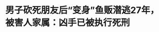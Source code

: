 <!DOCTYPE html>
<html lang="zh-CN">

<head>
    
<title>男子砍死朋友后“变身”鱼贩潜逃27年，被害人家属：凶手已被执行死刑_腾讯新闻</title>
<meta name="keywords" content="吴妃长,吴德芳,湛江,执行死刑,死刑,雷州市,徐闻县,潜逃,广东,雷州市公安局">
<meta name="description" content="1993年，广东湛江雷州市男子吴妃长在多刀砍死同乡好友吴德芳后潜逃，“漂白”身份的吴妃长化名“苏雄”在邻近的湛江徐闻县靠出海打渔、卖海鲜生活多年，直至2020年落网。为了锁定证据，警方在案件发生27年后对受害人吴德芳进行开棺验尸取证。2022年7月，广东省湛江市中级人民法院以故意杀人罪判处吴妃长死刑，吴妃长不服提...">
<meta name="author" content="腾讯网">
<meta name="copyright" content="Copyright 1998 - 2025 Tencent. All Rights Reserved">
<meta property="og:type" content="news" />

<meta property="og:title" content="男子砍死朋友后“变身”鱼贩潜逃27年，被害人家属：凶手已被执行死刑_腾讯新闻" />
<meta property="og:description" content="1993年，广东湛江雷州市男子吴妃长在多刀砍死同乡好友吴德芳后潜逃，“漂白”身份的吴妃长化名“苏雄”在邻近的湛江徐闻县靠出海打渔、卖海鲜生活多年，直至2020年落网。为了锁定证据，警方在案件发生27年后对受害人吴德芳进行开棺验尸取证。2022年7月，广东省湛江市中级人民法院以故意杀人罪判处吴妃长死刑，吴妃长不服提..." />
<meta property="og:url" content="https://news.qq.com/rain/a/20250529A07NPL00" />
<meta property="og:image" content="https://inews.gtimg.com/news_ls/OMviCTYw-lziNlz4JTt1VG1yU6E3tLr9EZ0FdR3i86WeoAA_640330/0" />
<meta property="article:author" content="成都商报红星新闻" />
<meta property="article:published_time" content="2025-05-29 17:40:19" />
<meta property="category" content="social" />

<meta name="baidu-site-verification" content="jJeIJ5X7pP" />
    <meta charset="utf-8" />
<meta http-equiv="X-UA-Compatible" content="IE=Edge" />
<meta name="viewport" content="width=device-width, initial-scale=1, shrink-to-fit=no" />
<link rel="dns-prefetch" href="mat1.gtimg.com">
<link rel="dns-prefetch" href="i.news.qq.com">
<link rel="shortcut icon" href="https://mat1.gtimg.com/qqcdn/qqindex2021/favicon.ico">
<script nomodule="true" src="https://mat1.gtimg.com/qqcdn/qqindex2021/common-static/20240515201444/core3-37-1.min.js"></script>
<script>
  try {
    if (!window.IntersectionObserver) {
      var observerScript = document.createElement('script');
      observerScript.src = "https://mat1.gtimg.com/qqcdn/qqindex2021/common-static/20241024141058/intersection-observer-polyfill.js";
      document.head.appendChild(observerScript);
    }
  } catch (error) {}
</script>

<script>
  try {
    if (!Element.prototype.scrollTo) {
      var scrollScript = document.createElement('script');
      scrollScript.src = "https://mat1.gtimg.com/qqcdn/qqindex2021/common-static/20241025153001/scroll-behavior-polyfill.js";
      document.head.appendChild(scrollScript);
    }
  } catch (error) {}
</script>
<script>
  try {
    if ('scrollRestoration' in window.history) {
      window.history.scrollRestoration = 'manual';
    }
    window.isPcClient = Boolean(window.electron) && (
      window.navigator.userAgent.indexOf('pc-client') > 0 ||
      window.navigator.userAgent.indexOf('TencentNews') > 0
    );
  } catch {}
</script>
<script>
  try {
    if (window.isPcClient) {
      var bodyStyle = document.createElement('style');
      bodyStyle.innerText = 'body{ zoom: 0.95 }';
      document.head.appendChild(bodyStyle);
    }
  } catch {}
</script>
<script>
  window.DATA = {"url":"https://view.inews.qq.com/a/20250529A07NPL00","article_id":"20250529A07NPL00","article_type":"0","title":"男子砍死朋友后“变身”鱼贩潜逃27年，被害人家属：凶手已被执行死刑","desc":"1993年，广东湛江雷州市男子吴妃长在多刀砍死同乡好友吴德芳后潜逃，“漂白”身份的吴妃长化名“苏雄”在邻近的湛江徐闻县靠出海打渔、卖海鲜生活多年，直至2020年落网。为了锁定证据，警方在案件发生27年后对受害人吴德芳进行开棺验尸取证。2022年7月，广东省湛江市中级人民法院以故意杀人罪判处吴妃长死刑，吴妃长不服提...","iNewsRecommendLevel":1,"abstract":"1993年，广东湛江雷州市男子吴妃长在多刀砍死同乡好友吴德芳后潜逃，“漂白”身份的吴妃长化名“苏雄”在邻近的湛江徐闻县靠出海打渔、卖海鲜生活多年，直至2020年落网。为了锁定证据，警方在案件发生27年后对受害人吴德芳进行开棺验尸取证。2022年7月，广东省湛江市中级人民法院以故意杀人罪判处吴妃长死刑，吴妃长不服提...","catalog1":"social","ad_channel_sign":"news","introduction":"","media":"成都商报红星新闻","media_id":"5082585","pubtime":"2025-05-29 17:40:19","comment_id":"8415944641","political":0,"cmsId":"20250529A07NPL00","cms_id":"20250529A07NPL00","closeAllAd":0,"closeAllFavorite":false,"originContent":{"directory":{"ai_list":[{"desc":"男子砍死朋友潜逃27年","link":"AIPOS_0"},{"desc":"男子靠出海打鱼和做鱼贩为生","link":"AIPOS_1"},{"desc":"案发27年后开棺验尸","link":"AIPOS_2"},{"desc":"法院认定该案不受追诉期限限制","link":"AIPOS_3"},{"desc":"案发32年后凶手被执行死刑","link":"AIPOS_4"},{"desc":"家人表示将重新安葬受害亲人","link":"AIPOS_5"}],"enable":1,"list":null},"text":"\u003cdiv class=\"rich_media_content\"\u003e\u003cblockquote\u003e\u003cp\u003e1993年，广东湛江雷州市男子吴妃长在多刀砍死同乡好友吴德芳后潜逃，“漂白”身份的吴妃长化名“苏雄”在邻近的湛江徐闻县靠出海打渔、卖海鲜生活多年，直至2020年落网。为了锁定证据，警方在案件发生27年后对受害人吴德芳进行开棺验尸取证。\u003c/p\u003e\u003cp\u003e2022年7月，广东省湛江市中级人民法院以故意杀人罪判处吴妃长死刑，吴妃长不服提出上诉，2023年9月，广东省高级人民法院对该案进行二审判决，驳回吴妃长上诉，维持原判。\u003c/p\u003e\u003c/blockquote\u003e\u003cp style=\"text-align: center\"\u003e\u003c!--IMG_0--\u003e \u003c/p\u003e\u003cp class=\"qqnews_image_desc\" style=\"color: #666; font-size: 14px; text-align: center\"\u003e\u003c!--AIPOS_0--\u003e▲2020年吴妃长被警方抓获，此时距离案发已27年。图据雷州市公安局\u003c/p\u003e\u003cp\u003e日前，红星新闻记者从吴德芳弟弟吴先生处了解到，湛江市中级人民法院通知他们，吴妃长已于5月23日被执行死刑。吴先生告诉红星新闻记者，自从2020年哥哥被开棺验尸后，其遗骨一直没有安葬，“现在知道凶手已经被执行死刑，家人正在看合适的日子，准备让哥哥入土为安。”\u003c/p\u003e\u003cp style=\"text-align: center\"\u003e\u003cstrong\u003e砍死朋友潜逃27年 \u003c/strong\u003e\u003c/p\u003e\u003cp style=\"text-align: center\"\u003e\u003cstrong\u003e男子靠出海打鱼和做鱼贩为生\u003c/strong\u003e\u003c/p\u003e\u003cp\u003e2020年4月20日，湛江雷州市公安局在微信公众号上发布了一条警情通报，介绍雷州警方成功侦破一宗27年命案积案的情况。\u003c/p\u003e\u003cp\u003e通报称，1993年5月2日，犯罪嫌疑人吴某长因感情纠纷持刀砍死吴某芳（男）、砍伤吴某尾（女），作案后一直潜逃在外。多年来，雷州警方一直未停止对犯罪嫌疑人吴某长的追捕。经近年来的多方侦查，雷州警方于2020年2月19日，在徐闻县城区某市场成功抓获犯罪嫌疑人吴某长（男，45岁，雷州市唐家镇人）。经审讯，犯罪嫌疑人吴某长对其犯罪事实供认不讳。\u003c!--MID_AD_0--\u003e\u003c!--EOP_0--\u003e\u003c/p\u003e\u003c!--MID_ARTICLE_AD_0--\u003e\u003c!--PARAGRAPH_0--\u003e\u003cp\u003e吴先生告诉红星新闻记者，通报中的吴某芳名叫吴德芳，是自己哥哥，犯罪嫌疑人吴某长名为吴妃长，和哥哥是同乡还是朋友。据湛江市中级人民法院此前对该案的一审判决书认定，被害人吴德芳的出生日期为1975年11月14日，在案发时尚未满18周岁。\u003c/p\u003e\u003cp\u003e据法院一审判决书显示，通过吴德芳的尸体检验报告及死因鉴定意见，证实吴德芳当时头部、脸部、项颈部等要害部位被锐器砍击十数刀，吴德芳的死因鉴定意见为不排除锐器砍击全身多处致失血性休克死亡。\u003c/p\u003e\u003cp\u003e据雷州警方的通报称，吴妃长是在徐闻县落网的，而雷州市和徐闻县相邻，均属湛江市管辖。\u003c!--AIPOS_1--\u003e吴先生告诉红星新闻记者，后来他从警方处了解到，吴德芳在潜逃后曾在徐闻县长期生活，靠出海打鱼和在菜市场做鱼贩为生，并且已经娶妻生子。\u003c/p\u003e\u003cp style=\"text-align: center\"\u003e\u003cstrong\u003e案发27年后开棺验尸 \u003c/strong\u003e\u003c/p\u003e\u003cp style=\"text-align: center\"\u003e\u003cstrong\u003e法院认定该案不受追诉期限限制\u003c/strong\u003e\u003cbr/\u003e\u003c/p\u003e\u003cp\u003e据北京青年报等媒体此前报道，\u003c!--AIPOS_2--\u003e由于该案的原始卷宗遗失，加之此案跨越27年，锁定证据链难度极大，因此2020年6月28日，雷州警方对被害人吴德芳进行开棺验尸，希望借此查清被害人死亡原因，从遗骸中提取相关证据。\u003c/p\u003e\u003cp style=\"text-align: center\"\u003e\u003c!--IMG_1--\u003e \u003c/p\u003e\u003cp class=\"qqnews_image_desc\" style=\"color: #666; font-size: 14px; text-align: center\"\u003e▲2020年警方对受害者吴德芳开棺验尸。受访者供图\u003c/p\u003e\u003cp\u003e吴先生告诉红星新闻记者，警方开棺调取证据的时候，他和其他部分家人也在场，而在那次对哥哥吴德芳开棺验尸后，家人没再将吴德芳的遗骸入土，“一直是希望凶手被执行死刑后再入土安葬”。\u003c/p\u003e\u003cp\u003e判决书显示，当时那次开棺验尸，也为后来的案件审理提供了多方面证据。\u003c/p\u003e\u003cp\u003e红星新闻记者注意到，据二审判决书显示，在该案一审后，吴妃长及其辩护人在上诉时辩称，没有证据证明本案鉴定的尸骨属于吴德芳，不排除杀害吴德芳的凶手另有其人。\u003c/p\u003e\u003cp\u003e二审判决书显示，雷州市公安局曾出具的《关于广东省雷州市吴妃长涉嫌故意杀人案证据补充说明》，主要内容是吴德芳的两份DNA鉴定报告，检验报告中检材为吴德芳的牙齿，均来源于对吴德芳的墓地开棺提取，二审判决书还显示，该两份报告内送检的吴德芳的牙齿不是同一颗牙齿，按照行标进行了检验分析。以上相关证据证明尸骸属于吴德芳。\u003c!--MID_AD_1--\u003e\u003c!--EOP_1--\u003e\u003c/p\u003e\u003c!--MID_ARTICLE_AD_1--\u003e\u003c!--PARAGRAPH_1--\u003e\u003cp\u003e此外，二审判决书显示，吴妃长及其辩护人认为本案已过诉讼时效不应对吴妃长进行追诉。\u003c!--AIPOS_3--\u003e二审法院对此表示，上诉人吴妃长于1993年5月2日实施了故意杀人的犯罪行为，法定最高刑为死刑，追诉期限为二十年，1997年修订刑法施行后仍在追诉期限内。判断吴妃长的犯罪行为是否已过追诉时效,应当适用1997年修订刑法第八十八条的规定：“在人民检察院、公安机关、国家安全机关立案或者在人民法院受理案件以后，逃避侦查或者审判的，不受追诉期限的限制。”综上，上诉人吴妃长在公安机关立案侦查后逃避侦查，不受追诉期限的限制，应依法追究其刑事责任。\u003c!--MID_AD_2--\u003e\u003c!--EOP_2--\u003e\u003c/p\u003e\u003c!--MID_ARTICLE_AD_2--\u003e\u003c!--PARAGRAPH_2--\u003e\u003cp style=\"text-align: center\"\u003e\u003cstrong\u003e案发32年后凶手被执行死刑 \u003c/strong\u003e\u003c/p\u003e\u003cp style=\"text-align: center\"\u003e\u003cstrong\u003e家人表示将重新安葬受害亲人\u003c/strong\u003e\u003c/p\u003e\u003cp\u003e2022年7月，广东省湛江市中级人民法院以故意杀人罪判处吴妃长死刑，吴妃长不服提出上诉，2023年9月，广东省高级人民法院对该案进行二审判决，驳回吴妃长上诉，维持原判。\u003c/p\u003e\u003cp\u003e二审判决书显示，吴妃长持刀砍被害人的头部、颈部等要害部位多刀，致一人死亡，一人轻伤，作案手段残忍，后果特别严重，社会危害性大。吴妃长作案后化名潜逃多年，归案后未能如实供述犯罪事实，原审对其判处死刑，剥夺政治权利终身，罚当其罪。二审法院认为，吴妃长无视国法，持刀非法剥夺他人生命，致一人死亡、一人轻伤，其行为已构成\u003c!--SECURE_LINK_BEGIN_0--\u003e故意杀人罪\u003c!--SECURE_LINK_END_0--\u003e，且作案手段残忍，情节特别恶劣，造成后果特别严重，应依法予以严惩。\u003c!--MID_AD_3--\u003e\u003c!--EOP_3--\u003e\u003c/p\u003e\u003c!--MID_ARTICLE_AD_3--\u003e\u003c!--PARAGRAPH_3--\u003e\u003cp\u003e\u003c!--AIPOS_4--\u003e吴德芳的弟弟吴先生告诉红星新闻记者，他们近日已得到湛江市中级人民法院通知，吴妃长已于5月23日被执行死刑。据大河报等媒体报道，湛江市中级人民法院已通知吴先生，吴妃长因犯故意杀人罪，已被执行死刑。红星新闻记者也向湛江中院询问吴妃长一案，该院工作人员表示若非案件相关当事人询问，对案件情况不予回答。\u003c!--MID_AD_4--\u003e\u003c!--EOP_4--\u003e\u003c/p\u003e\u003c!--MID_ARTICLE_AD_4--\u003e\u003c!--PARAGRAPH_4--\u003e\u003cp\u003e\u003c!--AIPOS_5--\u003e吴先生告诉红星新闻记者，从案发到现在，已过去了32年，终于得到凶手被执行死刑的消息，家里人已经开始着手选定哥哥再次下葬的时间，“哥哥现在终于可以入土为安了。”\u003c/p\u003e\u003cp\u003e红星新闻记者 付垚\u003c/p\u003e\u003cp\u003e编辑 潘莉 责编 魏孔明\u003c/p\u003e\u003cdiv powered-by=\"qqnews_ex-editor\"\u003e\u003c/div\u003e\u003cstyle\u003e.rich_media_content{--news-tabel-th-night-color: #444444;--news-font-day-color: #333;--news-font-night-color: #d9d9d9;--news-bottom-distance: 22px}.rich_media_content p:not([data-exeditor-arbitrary-box=image-box]){letter-spacing:.5px;line-height:30px;margin-bottom:var(--news-bottom-distance);word-wrap:break-word}.rich_media_content{color:var(--news-font-day-color);font-size:18px}@media(prefers-color-scheme:dark){body:not([data-weui-theme=light]):not([dark-mode-disable=true]) .rich_media_content p:not([data-exeditor-arbitrary-box=image-box]){letter-spacing:.5px;line-height:30px;margin-bottom:var(--news-bottom-distance);word-wrap:break-word}body:not([data-weui-theme=light]):not([dark-mode-disable=true]) .rich_media_content{color:var(--news-font-night-color)}}.data_color_scheme_dark .rich_media_content p:not([data-exeditor-arbitrary-box=image-box]){letter-spacing:.5px;line-height:30px;margin-bottom:var(--news-bottom-distance);word-wrap:break-word}.data_color_scheme_dark .rich_media_content{color:var(--news-font-night-color)}.data_color_scheme_dark .rich_media_content{font-size:18px}.rich_media_content p[data-exeditor-arbitrary-box=image-box]{margin-bottom:11px}.rich_media_content\u003ediv:not(.qnt-video),.rich_media_content\u003esection{margin-bottom:var(--news-bottom-distance)}.rich_media_content hr{margin-bottom:var(--news-bottom-distance)}.rich_media_content .link_list{margin:0;margin-top:20px;min-height:0!important}.rich_media_content blockquote{background:#f9f9f9;border-left:6px solid #ccc;margin:1.5em 10px;padding:.5em 10px}.rich_media_content blockquote p{margin-bottom:0!important}.data_color_scheme_dark .rich_media_content blockquote{background:#323232}@media(prefers-color-scheme:dark){body:not([data-weui-theme=light]):not([dark-mode-disable=true]) .rich_media_content blockquote{background:#323232}}.rich_media_content ol[data-ex-list]{--ol-start: 1;--ol-list-style-type: decimal;list-style-type:none;counter-reset:olCounter calc(var(--ol-start,1) - 1);position:relative}.rich_media_content ol[data-ex-list]\u003eli\u003e:first-child::before{content:counter(olCounter,var(--ol-list-style-type)) '. ';counter-increment:olCounter;font-variant-numeric:tabular-nums;display:inline-block}.rich_media_content ul[data-ex-list]{--ul-list-style-type: circle;list-style-type:none;position:relative}.rich_media_content ul[data-ex-list].nonUnicode-list-style-type\u003eli\u003e:first-child::before{content:var(--ul-list-style-type) ' ';font-variant-numeric:tabular-nums;display:inline-block;transform:scale(0.5)}.rich_media_content ul[data-ex-list].unicode-list-style-type\u003eli\u003e:first-child::before{content:var(--ul-list-style-type) ' ';font-variant-numeric:tabular-nums;display:inline-block;transform:scale(0.8)}.rich_media_content ol:not([data-ex-list]){padding-left:revert}.rich_media_content ul:not([data-ex-list]){padding-left:revert}.rich_media_content table{display:table;border-collapse:collapse;margin-bottom:var(--news-bottom-distance)}.rich_media_content table th,.rich_media_content table td{word-wrap:break-word;border:1px solid #ddd;white-space:nowrap;padding:2px 5px}.rich_media_content table th{font-weight:700;background-color:#f0f0f0;text-align:left}.rich_media_content table p{margin-bottom:0!important}.data_color_scheme_dark .rich_media_content table th{background:var(--news-tabel-th-night-color)}@media(prefers-color-scheme:dark){body:not([data-weui-theme=light]):not([dark-mode-disable=true]) .rich_media_content table th{background:var(--news-tabel-th-night-color)}}.rich_media_content .qqnews_image_desc,.rich_media_content p[type=om-image-desc]{line-height:20px!important;text-align:center!important;font-size:14px!important;color:#666!important}.rich_media_content div[data-exeditor-arbitrary-box=wrap]:not([data-exeditor-arbitrary-box-special-style]){max-width:100%}.rich_media_content .qqnews-content{--wmfont: 0;--wmcolor: transparent;font-size:var(--wmfont);color:var(--wmcolor);line-height:var(--wmfont)!important;margin-bottom:var(--wmfont)!important}.rich_media_content .qqnews_sign_emphasis{background:#f7f7f7}.rich_media_content .qqnews_sign_emphasis ol{word-wrap:break-word;border:none;color:#5c5c5c;line-height:28px;list-style:none;margin:14px 0 6px;padding:16px 15px 4px}.rich_media_content .qqnews_sign_emphasis p{margin-bottom:12px!important}.rich_media_content .qqnews_sign_emphasis ol\u003eli\u003ep{padding-left:30px}.rich_media_content .qqnews_sign_emphasis ol\u003eli{list-style:none}.rich_media_content .qqnews_sign_emphasis ol\u003eli\u003ep:first-child::before{margin-left:-30px;content:counter(olCounter,decimal) ''!important;counter-increment:olCounter!important;font-variant-numeric:tabular-nums!important;background:#37f;border-radius:2px;color:#fff;font-size:15px;font-style:normal;text-align:center;line-height:18px;width:18px;height:18px;margin-right:12px;position:relative;top:-1px}.data_color_scheme_dark .rich_media_content .qqnews_sign_emphasis{background:#262626}.data_color_scheme_dark .rich_media_content .qqnews_sign_emphasis ol\u003eli\u003ep{color:#a9a9a9}@media(prefers-color-scheme:dark){body:not([data-weui-theme=light]):not([dark-mode-disable=true]) .rich_media_content .qqnews_sign_emphasis{background:#262626}body:not([data-weui-theme=light]):not([dark-mode-disable=true]) .rich_media_content .qqnews_sign_emphasis ol\u003eli\u003ep{color:#a9a9a9}}.rich_media_content h1,.rich_media_content h2,.rich_media_content h3,.rich_media_content h4,.rich_media_content h5,.rich_media_content h6{margin-bottom:var(--news-bottom-distance);font-weight:700}.rich_media_content h1{font-size:20px}.rich_media_content h2,.rich_media_content h3{font-size:19px}.rich_media_content h4,.rich_media_content h5,.rich_media_content h6{font-size:18px}.rich_media_content li:empty{display:none}.rich_media_content ul,.rich_media_content ol{margin-bottom:var(--news-bottom-distance)}.rich_media_content div\u003ep:only-child{margin-bottom:0!important}.rich_media_content .cms-cke-widget-title-wrap p{margin-bottom:0!important}\u003c/style\u003e\u003c/div\u003e","version":"v2"},"originAttribute":{"IMG_0":{"bigOrigUrl":"https://inews.gtimg.com/om_bt/OEBHSmWWnOAM2st9BSzpiPdnh6REQbLpsLgmKzWBKLwS8AA/0","compressUrl":"https://inews.gtimg.com/om_bt/OEBHSmWWnOAM2st9BSzpiPdnh6REQbLpsLgmKzWBKLwS8AA/641","desc":"","fullPic":"1","height":763,"imgurl0":"https://inews.gtimg.com/om_bt/OEBHSmWWnOAM2st9BSzpiPdnh6REQbLpsLgmKzWBKLwS8AA/0","imgurl1000":"https://inews.gtimg.com/om_bt/OEBHSmWWnOAM2st9BSzpiPdnh6REQbLpsLgmKzWBKLwS8AA/1000","islong":0,"origUrl":"https://inews.gtimg.com/om_bt/OEBHSmWWnOAM2st9BSzpiPdnh6REQbLpsLgmKzWBKLwS8AA/641","size":759,"style":"display: inline-block; max-width: 100%; width: 633px","thumb":"https://inews.gtimg.com/om_bt/OEBHSmWWnOAM2st9BSzpiPdnh6REQbLpsLgmKzWBKLwS8AA_181x181s/0","url":"https://inews.gtimg.com/om_bt/OEBHSmWWnOAM2st9BSzpiPdnh6REQbLpsLgmKzWBKLwS8AA/641","width":633},"IMG_1":{"bigOrigUrl":"https://inews.gtimg.com/om_bt/Ooi_7zwjNtlRFANiXOIY3d1qBf2hF8V5Ehq-Cj_s-5M78AA/0","compressUrl":"https://inews.gtimg.com/om_bt/Ooi_7zwjNtlRFANiXOIY3d1qBf2hF8V5Ehq-Cj_s-5M78AA/641","desc":"","fullPic":"1","height":654,"imgurl0":"https://inews.gtimg.com/om_bt/Ooi_7zwjNtlRFANiXOIY3d1qBf2hF8V5Ehq-Cj_s-5M78AA/0","imgurl1000":"https://inews.gtimg.com/om_bt/Ooi_7zwjNtlRFANiXOIY3d1qBf2hF8V5Ehq-Cj_s-5M78AA/1000","islong":0,"origUrl":"https://inews.gtimg.com/om_bt/Ooi_7zwjNtlRFANiXOIY3d1qBf2hF8V5Ehq-Cj_s-5M78AA/641","size":671,"style":"display: inline-block; max-width: 100%; width: 525px","thumb":"https://inews.gtimg.com/om_bt/Ooi_7zwjNtlRFANiXOIY3d1qBf2hF8V5Ehq-Cj_s-5M78AA_181x181s/0","url":"https://inews.gtimg.com/om_bt/Ooi_7zwjNtlRFANiXOIY3d1qBf2hF8V5Ehq-Cj_s-5M78AA/641","width":525}},"selfDeclare":{},"userAddress":"四川","card":{"chlid":"5082585","chlname":"成都商报红星新闻","desc":"成都传媒集团旗下的新媒体平台。在这里，你能体会深度、看到态度、感受温度。","icon":"http://inews.gtimg.com/newsapp_ls/0/15492913695_200200/0","msgEntry":1,"uin":"ec4e2b1e5379676f6cbe2aad47ff8c73d5","update_frequency":"0","vip_desc":"成都商报红星新闻官方账号","vip_icon_night":"http://inews.gtimg.com/newsapp_ls/0/14876049528/0","vip_place":"left","vip_type":"30013","vip_icon":"http://inews.gtimg.com/newsapp_ls/0/14876049251/0","vip_type_new":"30013","suid":"8QMW235U5YQeuzo=","liveInfo":{"roomID":"1381546010","roomStatus":"2"},"cpLevel":1},"interationCount":{"like":13,"collect":5,"share":1},"payment_info":{},"article_is_pay":false,"payment_column_info_v1":{"is_column_pay":false,"read_count_all":0},"tag_info_item":null,"contentWordsNum":2048,"extraProperty":{"FeedbackDetailDisableInsert":1,"zanSkinType":""},"relateWelfare":{},"aiSwitch":true,"isOversize":false,"videoArr":[]};
</script>
<script>
  window.channelInfo = {"channelConfig":{"channelNav":[{"_auto_id":"1","active_alien_img":"","alien_img":"","channel_id":"news_news_home","is_local":"0","link":"https://www.qq.com","name_cn":"首页","name_en":"home"},{"_auto_id":"2","active_alien_img":"","alien_img":"","channel_id":"news_news_top","is_local":"0","link":"","name_cn":"要闻","name_en":"news"},{"_auto_id":"4","active_alien_img":"","alien_img":"","channel_id":"news_news_bj","is_local":"1","link":"","name_cn":"北京","name_en":"bj"},{"_auto_id":"5","active_alien_img":"","alien_img":"","channel_id":"news_news_finance","is_local":"0","link":"","name_cn":"财经","name_en":"finance"},{"_auto_id":"6","active_alien_img":"","alien_img":"","channel_id":"news_news_tech","is_local":"0","link":"","name_cn":"科技","name_en":"tech"},{"_auto_id":"7","active_alien_img":"","alien_img":"","channel_id":"tv","is_local":"0","link":"https://v.qq.com/channel/tv/?ptag=qqnews","name_cn":"电视剧","name_en":"tv"},{"_auto_id":"8","active_alien_img":"","alien_img":"","channel_id":"news_news_qa","is_local":"0","link":"","name_cn":"热问","name_en":"qa"},{"_auto_id":"9","active_alien_img":"","alien_img":"","channel_id":"news_news_ent","is_local":"0","link":"","name_cn":"娱乐","name_en":"ent"},{"_auto_id":"10","active_alien_img":"","alien_img":"","channel_id":"variety","is_local":"0","link":"https://v.qq.com/channel/variety/?ptag=qqnews","name_cn":"综艺","name_en":"variety"},{"_auto_id":"11","active_alien_img":"","alien_img":"","channel_id":"news_news_sports","is_local":"0","link":"","name_cn":"体育","name_en":"sports"},{"_auto_id":"13","active_alien_img":"","alien_img":"","channel_id":"news_news_nba","is_local":"0","link":"","name_cn":"NBA","name_en":"nba"},{"_auto_id":"14","active_alien_img":"","alien_img":"","channel_id":"news_news_world","is_local":"0","link":"","name_cn":"国际","name_en":"world"},{"_auto_id":"15","active_alien_img":"","alien_img":"","channel_id":"news_news_mil","is_local":"0","link":"","name_cn":"军事","name_en":"milite"},{"_auto_id":"16","active_alien_img":"","alien_img":"","channel_id":"news_news_auto","is_local":"0","link":"","name_cn":"汽车","name_en":"auto"},{"_auto_id":"17","active_alien_img":"","alien_img":"","channel_id":"news_news_house","is_local":"0","link":"","name_cn":"房产","name_en":"house"},{"_auto_id":"18","active_alien_img":"","alien_img":"","channel_id":"news_news_edu","is_local":"0","link":"","name_cn":"教育","name_en":"edu"},{"_auto_id":"19","active_alien_img":"","alien_img":"","channel_id":"news_news_antip","is_local":"0","link":"","name_cn":"健康","name_en":"health"},{"_auto_id":"20","active_alien_img":"","alien_img":"","channel_id":"news_news_video","is_local":"0","link":"","name_cn":"视频","name_en":"video"},{"_auto_id":"21","active_alien_img":"","alien_img":"","channel_id":"news_news_game","is_local":"0","link":"","name_cn":"游戏","name_en":"games"},{"_auto_id":"22","active_alien_img":"","alien_img":"","channel_id":"news_news_nchupin","is_local":"0","link":"","name_cn":"眼界","name_en":"chupin"},{"_auto_id":"24","active_alien_img":"","alien_img":"","channel_id":"news_news_football","is_local":"0","link":"","name_cn":"足球","name_en":"football"},{"_auto_id":"25","active_alien_img":"","alien_img":"","channel_id":"news_news_kepu","is_local":"0","link":"","name_cn":"科学","name_en":"kepu"},{"_auto_id":"26","active_alien_img":"","alien_img":"","channel_id":"news_news_digi","is_local":"0","link":"","name_cn":"数码","name_en":"digi"},{"_auto_id":"28","active_alien_img":"","alien_img":"","channel_id":"ymzx","is_local":"0","link":"https://gamer.qq.com/v2/cloudgame/game/96897?ichannel=txxwpc0Ftxxwpc1","name_cn":"元梦之星","name_en":"news_news_ymzx"},{"_auto_id":"31","active_alien_img":"","alien_img":"","channel_id":"movie","is_local":"0","link":"https://v.qq.com/channel/movie/?ptag=qqnews","name_cn":"电影","name_en":"movie"},{"_auto_id":"32","active_alien_img":"","alien_img":"","channel_id":"news_news_esport","is_local":"0","link":"","name_cn":"电竞","name_en":"esport"},{"_auto_id":"34","active_alien_img":"","alien_img":"","channel_id":"news_news_history","is_local":"0","link":"","name_cn":"历史","name_en":"history"},{"_auto_id":"35","active_alien_img":"","alien_img":"","channel_id":"news_news_baby","is_local":"0","link":"","name_cn":"育儿","name_en":"baby"},{"_auto_id":"36","active_alien_img":"","alien_img":"","channel_id":"hbjy","is_local":"0","link":"https://gp.qq.com/act/a20250421mnqlx/news.shtml","name_cn":"和平精英","name_en":"news_news_hbjy"},{"_auto_id":"37","active_alien_img":"","alien_img":"","channel_id":"cloud_gamer","is_local":"0","link":"https://gamer.qq.com/?ichannel=txxwpc0Ftxxwpc1","name_cn":"云游戏","name_en":"cloud_gamer"},{"_auto_id":"38","active_alien_img":"","alien_img":"","channel_id":"news_news_lic","is_local":"0","link":"","name_cn":"理财","name_en":"finance_licai"},{"_auto_id":"39","active_alien_img":"","alien_img":"","channel_id":"news_news_istock","is_local":"0","link":"","name_cn":"股票","name_en":"finance_stock"},{"_auto_id":"40","active_alien_img":"","alien_img":"","channel_id":"ren_min_shi_pin","is_local":"0","link":"https://news.qq.com/omn/author/8QMd3Hld74cbujbY?tab=om_video","name_cn":"人民视频","name_en":"ren_min_shi_pin"},{"_auto_id":"41","active_alien_img":"","alien_img":"","channel_id":"news_news_weather","is_local":"0","link":"https://tianqi.qq.com/index.htm","name_cn":"天气","name_en":"weather"}]}};
</script>
<script>
  window.articleConfig = {"rightConfig":[{"_auto_id":"1","category_key":"default","modules":"{\"moduleList\":[{\"title\":\"作者其他文章\",\"id\":\"user_article\"},{\"title\":\"精选视频\",\"id\":\"video_album\",\"videoType\":\"tag\",\"videoId\":\"aUepxrtchGM=\",\"isSticky\":0},{\"title\":\"下载条\",\"id\":\"download_banner\",\"isSticky\":1},{\"title\":\"热点榜\",\"id\":\"hot_rank_list\",\"isSticky\":1},{\"title\":\"广告推广\",\"id\":\"ssp_ad_module\",\"category\":\"ad_ssp\",\"loid\":\"109\",\"isSticky\":1},{\"title\":\"广告推广位\",\"id\":\"c2s_ad_module\",\"category\":\"right_c2s\",\"path\":\"QQcom_all_Rectangle-1|QQcom_all_Rectangle-2|QQcom_all_Rectangle-3\",\"isSticky\":1}]}"},{"_auto_id":"2","category_key":"ent","modules":"{\"moduleList\":[{\"title\":\"作者其他文章\",\"id\":\"user_article\"},{\"title\":\"精选视频\",\"id\":\"video_album\",\"videoType\":\"tag\",\"videoId\":\"aUepxrtchGM=\"},{\"title\":\"下载条\",\"id\":\"download_banner\",\"isSticky\":1},{\"title\":\"热点榜\",\"id\":\"hot_rank_list\",\"isSticky\":1},{\"title\":\"广告推广\",\"id\":\"ssp_ad_module\",\"category\":\"ad_ssp\",\"loid\":\"109\",\"isSticky\":1},{\"title\":\"广告推广\",\"id\":\"ssp_ad_module\",\"category\":\"ad_ssp\",\"loid\":\"117\",\"isSticky\":1}]}"},{"_auto_id":"3","category_key":"game","modules":"{\"moduleList\":[{\"title\":\"作者其他文章\",\"id\":\"user_article\"},{\"title\":\"精选视频\",\"id\":\"video_album\",\"videoType\":\"tag\",\"videoId\":\"aUepxrtchGM=\"},{\"title\":\"热门游戏\",\"id\":\"recommend_game\",\"isSticky\":0},{\"title\":\"下载条\",\"id\":\"download_banner\",\"isSticky\":1},{\"title\":\"热点榜\",\"id\":\"hot_rank_list\",\"isSticky\":1},{\"title\":\"广告推广\",\"id\":\"ssp_ad_module\",\"category\":\"ad_ssp\",\"loid\":\"109\",\"isSticky\":1},{\"title\":\"广告推广位\",\"id\":\"c2s_ad_module\",\"category\":\"right_c2s\",\"path\":\"QQcom_all_Rectangle-1|QQcom_all_Rectangle-2|QQcom_all_Rectangle-3\",\"isSticky\":1}]}"},{"_auto_id":"4","category_key":"tech","modules":"{\"moduleList\":[{\"title\":\"作者其他文章\",\"id\":\"user_article\"},{\"title\":\"精选视频\",\"id\":\"video_album\",\"videoType\":\"tag\",\"videoId\":\"aUepxrtchGM=\"},{\"title\":\"下载条\",\"id\":\"download_banner\",\"isSticky\":1},{\"title\":\"热点榜\",\"id\":\"hot_rank_list\",\"isSticky\":1},{\"title\":\"广告推广\",\"id\":\"ssp_ad_module\",\"category\":\"ad_ssp\",\"loid\":\"109\",\"isSticky\":1},{\"title\":\"广告推广位\",\"id\":\"c2s_ad_module\",\"category\":\"right_c2s\",\"path\":\"QQcom_all_Rectangle-1|QQcom_all_Rectangle-2|QQcom_all_Rectangle-3\",\"isSticky\":1}]}"},{"_auto_id":"5","category_key":"finance","modules":"{\"moduleList\":[{\"title\":\"作者其他文章\",\"id\":\"user_article\"},{\"title\":\"精选视频\",\"id\":\"video_album\",\"videoType\":\"tag\",\"videoId\":\"aUepxrtchGM=\"},{\"title\":\"下载条\",\"id\":\"download_banner\",\"isSticky\":1},{\"title\":\"热点榜\",\"id\":\"hot_rank_list\",\"isSticky\":1},{\"title\":\"广告推广\",\"id\":\"ssp_ad_module\",\"category\":\"ad_ssp\",\"loid\":\"109\",\"isSticky\":1},{\"title\":\"广告推广位\",\"id\":\"c2s_ad_module\",\"category\":\"right_c2s\",\"path\":\"QQcom_all_Rectangle-1|QQcom_all_Rectangle-2|QQcom_all_Rectangle-3\",\"isSticky\":1}]}"},{"_auto_id":"6","category_key":"news","modules":"{\"moduleList\":[{\"title\":\"作者其他文章\",\"id\":\"user_article\"},{\"title\":\"精选视频\",\"id\":\"video_album\",\"videoType\":\"tag\",\"videoId\":\"aUepxrtchGM=\"},{\"title\":\"下载条\",\"id\":\"download_banner\",\"isSticky\":1},{\"title\":\"热点榜\",\"id\":\"hot_rank_list\",\"isSticky\":1},{\"title\":\"广告推广\",\"id\":\"ssp_ad_module\",\"category\":\"ad_ssp\",\"loid\":\"109\",\"isSticky\":1},{\"title\":\"广告推广位\",\"id\":\"c2s_ad_module\",\"category\":\"right_c2s\",\"path\":\"QQcom_all_Rectangle-1|QQcom_all_Rectangle-2|QQcom_all_Rectangle-3\",\"isSticky\":1}]}"},{"_auto_id":"7","category_key":"fashion","modules":"{\"moduleList\":[{\"title\":\"作者其他文章\",\"id\":\"user_article\"},{\"title\":\"精选视频\",\"id\":\"video_album\",\"videoType\":\"tag\",\"videoId\":\"aUepxrtchGM=\"},{\"title\":\"下载条\",\"id\":\"download_banner\",\"isSticky\":1},{\"title\":\"热点榜\",\"id\":\"hot_rank_list\",\"isSticky\":1},{\"title\":\"广告推广\",\"id\":\"ssp_ad_module\",\"category\":\"ad_ssp\",\"loid\":\"109\",\"isSticky\":1},{\"title\":\"广告推广位\",\"id\":\"c2s_ad_module\",\"category\":\"right_c2s\",\"path\":\"QQcom_all_Rectangle-1|QQcom_all_Rectangle-2|QQcom_all_Rectangle-3\",\"isSticky\":1}]}"},{"_auto_id":"8","category_key":"sports","modules":"{\"moduleList\":[{\"title\":\"作者其他文章\",\"id\":\"user_article\"},{\"title\":\"精选视频\",\"id\":\"video_album\",\"videoType\":\"tag\",\"videoId\":\"aUepxrtchGM=\"},{\"title\":\"下载条\",\"id\":\"download_banner\",\"isSticky\":1},{\"title\":\"热点榜\",\"id\":\"hot_rank_list\",\"isSticky\":1},{\"title\":\"广告推广\",\"id\":\"ssp_ad_module\",\"category\":\"ad_ssp\",\"loid\":\"109\",\"isSticky\":1},{\"title\":\"广告推广位\",\"id\":\"c2s_ad_module\",\"category\":\"right_c2s\",\"path\":\"QQcom_all_Rectangle-1|QQcom_all_Rectangle-2|QQcom_all_Rectangle-3\",\"isSticky\":1}]}"},{"_auto_id":"9","category_key":"health","modules":"{\"moduleList\":[{\"title\":\"作者其他文章\",\"id\":\"user_article\"},{\"title\":\"精选视频\",\"id\":\"video_album\",\"videoType\":\"tag\",\"videoId\":\"aUepxrtchGM=\"},{\"title\":\"下载条\",\"id\":\"download_banner\",\"isSticky\":1},{\"title\":\"热点榜\",\"id\":\"hot_rank_list\",\"isSticky\":1},{\"title\":\"广告推广\",\"id\":\"ssp_ad_module\",\"category\":\"ad_ssp\",\"loid\":\"109\",\"isSticky\":1},{\"title\":\"广告推广位\",\"id\":\"c2s_ad_module\",\"category\":\"right_c2s\",\"path\":\"QQcom_all_Rectangle-1|QQcom_all_Rectangle-2|QQcom_all_Rectangle-3\",\"isSticky\":1}]}"},{"_auto_id":"10","category_key":"nba","modules":"{\"moduleList\":[{\"title\":\"作者其他文章\",\"id\":\"user_article\"},{\"title\":\"精选视频\",\"id\":\"video_album\",\"videoType\":\"tag\",\"videoId\":\"aUepxrtchGM=\"},{\"title\":\"下载条\",\"id\":\"download_banner\",\"isSticky\":1},{\"title\":\"热点榜\",\"id\":\"hot_rank_list\",\"isSticky\":1},{\"title\":\"广告推广\",\"id\":\"ssp_ad_module\",\"category\":\"ad_ssp\",\"loid\":\"109\",\"isSticky\":1},{\"title\":\"广告推广位\",\"id\":\"c2s_ad_module\",\"category\":\"right_c2s\",\"path\":\"QQcom_all_Rectangle-1|QQcom_all_Rectangle-2|QQcom_all_Rectangle-3\",\"isSticky\":1}]}"},{"_auto_id":"11","category_key":"edu","modules":"{\"moduleList\":[{\"title\":\"作者其他文章\",\"id\":\"user_article\"},{\"title\":\"精选视频\",\"id\":\"video_album\",\"videoType\":\"tag\",\"videoId\":\"aUWpxLNdg2c=\"},{\"title\":\"下载条\",\"id\":\"download_banner\",\"isSticky\":1},{\"title\":\"热点榜\",\"id\":\"hot_rank_list\",\"isSticky\":1},{\"title\":\"广告推广\",\"id\":\"ssp_ad_module\",\"category\":\"ad_ssp\",\"loid\":\"109\",\"isSticky\":1},{\"title\":\"广告推广位\",\"id\":\"c2s_ad_module\",\"category\":\"right_c2s\",\"path\":\"QQcom_all_Rectangle-1|QQcom_all_Rectangle-2|QQcom_all_Rectangle-3\",\"isSticky\":1}]}"},{"_auto_id":"12","category_key":"ad","modules":"{\"moduleList\":[{\"title\":\"广告推广\",\"id\":\"ssp_ad_module\",\"category\":\"ad_ssp\",\"loid\":\"109\",\"isSticky\":1},{\"title\":\"广告推广位\",\"id\":\"c2s_ad_module\",\"category\":\"right_c2s\",\"path\":\"QQcom_all_Rectangle-1|QQcom_all_Rectangle-2|QQcom_all_Rectangle-3\",\"isSticky\":1}]}"}],"tonglanAdConfig":[{"_auto_id":"1","modules":"{\"moduleList\":[{\"title\":\"广告推广位\",\"id\":\"top\",\"category\":\"top_c2s\",\"path\":\"QQcom_all_Width1-1\"},{\"title\":\"广告推广位\",\"id\":\"bottom\",\"category\":\"bottom_c2s\",\"path\":\"QQcom_all_Width1-2\"}]}"}],"bottomConfig":[],"videoAdConfig":[{"_auto_id":"1","normal_time":"10","switch":"1","video_count":"0","video_time":"0"}],"rightGameConfig":[{"_auto_id":"2","desc":"连续登录送游戏钻石，群雄共聚称霸沙城","icon":"https://inews.gtimg.com/newsapp_bt/0/0627161037914_3816/0","link":"https://s.iwan.qq.com/opengame/tenvideo/index.html?hidestatusbar=1&hidetitlebar=1&immersive=1&syswebview=1&landscape=1&gameid=49085&url=https%3A%2F%2Fgz-file.91ninthpalace.com%2Fwzzx%2Findex_tencent_iwan.html%20&ref_ele=90015","name":"王者之心2"},{"_auto_id":"3","desc":"上线送VIP！万人同屏横扫沙城","icon":"https://inews.gtimg.com/newsapp_bt/0/0627155752146_4584/0","link":"https://s.iwan.qq.com/opengame/tenvideo/index.html?hidestatusbar=1&hidetitlebar=1&immersive=1&landscape=1&syswebview=1&gameid=47203&url=https%3A%2F%2Fcqss2login.bigrnet.com%2Fiwan%2Fh5%2Fplay%2Floading&ref_ele=90015","name":"传奇盛世"},{"_auto_id":"4","desc":"超高爆率，经典玩法","icon":"https://inews.gtimg.com/newsapp_bt/0/0627160641137_9103/0","link":"https://s.iwan.qq.com/opengame/tenvideo/index.html?hidestatusbar=1&hidetitlebar=1&immersive=1&syswebview=1&gameid=43803&url=https%3A%2F%2Fsdk.mxzgame.com%2FGames%2Fportal%2F108337%2FTXVApp&ref_ele=90015","name":"新不良人"},{"_auto_id":"6","desc":"超多福利登录即领，海量游戏任你畅玩","icon":"https://inews.gtimg.com/newsapp_bt/0/111315495935_3595/0","link":"https://dldir3.qq.com/minigamefile/webdownloads/QQGameMini_silent_1002020001_cid0.exe","name":"QQ游戏大厅"},{"_auto_id":"7","desc":"纯正经典玩法，欢乐挑战赛火热来袭","icon":"https://inews.gtimg.com/newsapp_bt/0/070918050891_4971/0","link":"https://minigame.qq.com/h5game_frame_test/?appid=200904&ifid=1502020001","name":"欢乐斗地主"},{"_auto_id":"8","desc":"新服大放送，享赚你就来","icon":"https://inews.gtimg.com/newsapp_bt/0/0627154608860_7318/0","link":"https://s.iwan.qq.com/opengame/tenvideo/index.html?hidestatusbar=1&hidetitlebar=1&immersive=1&syswebview=1&landscape=1&gameid=43403&url=https%3A%2F%2Flogin-wxxyx2-bzsc.jikewan.com%2Fgame%2Fcqtxvideo.html&ref_ele=90015","name":"百战沙城"},{"_auto_id":"9","desc":"全新极速版本爽玩！送新武魂转换卡","icon":"https://inews.gtimg.com/newsapp_bt/0/1016115936984_7153/0","link":"https://s.iwan.qq.com/opengame/tenvideo/index.html?hidestatusbar=1&hidetitlebar=1&immersive=1&syswebview=1&gameid=51477&url=https%3A%2F%2Fh5sdk.cdqcwl.com%2Fsdk%2Ftxaiwandefault%2Fce43a6806214ed5b3e2227ca7e99e27a%2F2231&ref_ele=90015","name":"斗罗大陆"},{"_auto_id":"10","desc":"原汁原味，正版授权","icon":"https://inews.gtimg.com/newsapp_bt/0/0627160844946_1794/0","link":"https://s.iwan.qq.com/opengame/tenvideo/index.html?hidetitlebar=1&immersive=1&syswebview=1&landscape=1&gameid=37275&url=https%3A%2F%2Fsdk.mxzgame.com%2FGames%2Fportal%2F100211%2FTXVApp&ref_ele=90015","name":"原始传奇"},{"_auto_id":"11","desc":"登录领神秘巨星，打造巅峰阵容","icon":"https://inews.gtimg.com/newsapp_bt/0/0701170959368_8122/0","link":"https://s.iwan.qq.com/opengame/tenvideo/index.html?hidestatusbar=1&hidetitlebar=1&immersive=1&syswebview=1&gameid=40591&url=https%3A%2F%2Frh.diaigame.com%2Fh5plat%2Fplay%2Fpackage_code%2FP0012462&ref_ele=90015","name":"巅峰冠军足球"},{"_auto_id":"12","desc":"赛季制实时PVP联机对战","icon":"https://inews.gtimg.com/newsapp_bt/0/0701165259701_7142/0","link":"https://s.iwan.qq.com/opengame/tenvideo/index.html?hidestatusbar=1&hidetitlebar=1&immersive=1&syswebview=1&gameid=49634&url=https%3A%2F%2Ffootball.shenshoucdn.com%2Ffootball_new%2Fh5%2Ftxsp%2Findex.html&ref_ele=90015","name":"球场风云"},{"_auto_id":"13","desc":"专注超爽打宝体验","icon":"https://inews.gtimg.com/newsapp_bt/0/0627154956673_3154/0","link":"https://s.iwan.qq.com/opengame/tenvideo/index.html?hidestatusbar=1&hidetitlebar=1&immersive=1&syswebview=1&gameid=41057&url=https%3A%2F%2Fh5apily.fire2333.com%2Fh5sdk%2Ftxshipin%2Findex%2F3200222%2F3200112&ref_ele=90015","name":"传奇至尊"},{"_auto_id":"16","desc":"火爆新服，福利满满","icon":"https://inews.gtimg.com/newsapp_bt/0/0701171307639_4759/0","link":"https://s.iwan.qq.com/opengame/tenvideo/index.html?hidestatusbar=1&hidetitlebar=1&immersive=1&syswebview=1&gameid=50335&url=https%3A%2F%2Fh5-union-cdn.pptgame.cn%2Findex.html%3Ftx_package_id%3D10202%20&ref_ele=90015","name":"火源战纪"},{"_auto_id":"17","desc":"魔幻风格，超大场面","icon":"https://inews.gtimg.com/newsapp_bt/0/0701171500721_6895/0","link":"https://s.iwan.qq.com/opengame/tenvideo/index.html?hidestatusbar=1&hidetitlebar=1&immersive=1&syswebview=1&gameid=33112&url=https%3A%2F%2Fcsjs-tx.ebibi.com%2Fgame%2Fh5iwan-wwzs%2Fmain%2Findex.html&ref_ele=90015","name":"万王之神"},{"_auto_id":"19","desc":"经典神话背景，高清细腻画质","icon":"https://inews.gtimg.com/newsapp_bt/0/0709181543493_4955/0","link":"https://s.iwan.qq.com/opengame/tenvideo/index.html?hidestatusbar=1&hidetitlebar=1&immersive=1&syswebview=1&gameid=39686&url=https%3A%2F%2Fsdk.gz.1253361160.clb.myqcloud.com%2FGames%2Fportal%2F108311%2FTXVApp&ref_ele=90015","name":"凡人神将传"}]};
</script>
<script src="https://mat1.gtimg.com/www/js/emonitor/custom_ed041a23.js" charset="utf-8"></script>
<script>
  try {
    window.emonitorIns = emonitor.create({
      name: 'newsqq_normalArticle',
      atta: {
        name: 'newsqq',
      },
      mode: '007',
    });
  } catch (err) {
    console.warn(err);
  }
</script>
<link href="https://mat1.gtimg.com/qqcdn/qqindex2021/common-static/hel/qqnews-pc-dc_20250526065055/static/css/static.css" rel="stylesheet">

<script>window.__HEL_PRESET_META__={"qqnews-pc-components":{"app":{"id":1366,"name":"qqnews-pc-components","app_group_name":"qqnews-pc-components","proj_ver":{"map":{},"utime":0},"online_version":"qqnews-pc-components_20250515055747","build_version":"qqnews-pc-components_20250526064847","update_at":"2025-05-26T10:49:41.000Z","desc":"set by [init], from container [formal.pc.dc.sz101007] worker [2]"},"version":{"sub_app_name":"qqnews-pc-components","sub_app_version":"qqnews-pc-components_20250526064847","src_map":{"webDirPath":"https://mat1.gtimg.com/qqcdn/qqindex2021/common-static/hel/qqnews-pc-components_20250526064847","htmlIndexSrc":"https://mat1.gtimg.com/qqcdn/qqindex2021/common-static/hel/qqnews-pc-components_20250526064847/index.html","extractMode":"all","iframeSrc":"","chunkCssSrcList":["https://mat1.gtimg.com/qqcdn/qqindex2021/common-static/hel/qqnews-pc-components_20250526064847/static/css/index.css"],"chunkJsSrcList":["https://mat1.gtimg.com/qqcdn/qqindex2021/common-static/hel/qqnews-pc-components_20250526064847/static/js/index.js"],"staticCssSrcList":[],"staticJsSrcList":["https://mat1.gtimg.com/qqcdn/qqindex2021/static/20231212123233/react.production.min.js","https://mat1.gtimg.com/qqcdn/qqindex2021/static/20231212123233/react-dom.production.min.js","https://mat1.gtimg.com/qqcdn/qqindex2021/common-static/hel/hel-base-v16.js"],"relativeCssSrcList":[],"relativeJsSrcList":[],"privCssSrcList":[],"srvModSrcList":[],"srvModSrcIndex":"","headAssetList":[{"tag":"staticScript","append":false,"attrs":{"src":"https://mat1.gtimg.com/qqcdn/qqindex2021/static/20231212123233/react.production.min.js"}},{"tag":"staticScript","append":false,"attrs":{"src":"https://mat1.gtimg.com/qqcdn/qqindex2021/static/20231212123233/react-dom.production.min.js"}},{"tag":"staticScript","append":false,"attrs":{"src":"https://mat1.gtimg.com/qqcdn/qqindex2021/common-static/hel/hel-base-v16.js"}},{"tag":"script","append":true,"attrs":{"src":"https://mat1.gtimg.com/qqcdn/qqindex2021/common-static/hel/qqnews-pc-components_20250526064847/static/js/index.js","defer":""}},{"tag":"link","append":true,"attrs":{"href":"https://mat1.gtimg.com/qqcdn/qqindex2021/common-static/hel/qqnews-pc-components_20250526064847/static/css/index.css","rel":"stylesheet"}}],"bodyAssetList":[]},"update_at":"2025-05-26T10:49:40.000Z","create_at":"2025-05-26T10:49:40.000Z","_worker_id":"2","_is_backup":true}}}</script>
<script>window.__VIEW_PATH__="article.ejs";</script>
</head>

<body id="dc-normal-body">
  <div id="top-nav"></div>
  <div id="topAd"></div>
  <div class="qqweb-pc-content ">
    <div class="content-left">
      <div class="content">
        <div class="left-tool" id="left-tool"></div>
                <div class="content-article">
            <div id="article-column-tag"></div>
            <h1>男子砍死朋友后“变身”鱼贩潜逃27年，被害人家属：凶手已被执行死刑</h1>
            <div id="article-author"></div>
            <div id="article-content"></div>
          <div id="article-status"></div>
          <div id="relate-question"></div>
          <div class="recommend-con" id="ArticleBottom"></div>
        </div>
      </div>
      <div id="article-comment"></div>
      <div id="recommend"></div>
      <div id="bottomAd"></div>
      <div id="article-footer"></div>
    </div>
    <div id="content-right" class="content-right"></div>
  </div>
  <div id="go-top"></div>
  <script>
    var navDom = document.getElementById('top-nav');
    if (window.isPcClient && navDom) {
      navDom.style.height = '0';
    }
  </script>
    <script type="text/javascript">
  var TIME_BEFORE_LOAD_CRYSTAL = Date.now();
</script>
<script src="https://mat1.gtimg.com/qqcdn/qqindex2021/advertisement/qqdc/crystal.202504291215.min.js" id="l_qq_com"></script>
<script type="text/javascript">
  if (typeof crystal === 'undefined' && Math.random() <= 1) {
    (function() {
      var TIME_AFTER_LOAD_CRYSTAL = Date.now();
      var img = new Image(1, 1);
      img.src = "//dp3.qq.com/qqcom/?adb=1&dm=new&err=1002&blockjs=" + (TIME_AFTER_LOAD_CRYSTAL - TIME_BEFORE_LOAD_CRYSTAL);
    })();
  }
</script>
    <iframe style="display: none;" src="https://i.news.qq.com/web_backend/getWebPacUid"></iframe>
<script src="https://mat1.gtimg.com/qqcdn/qqindex2021/common-static/20240805160928/react.production.min.js"></script>
<script src="https://mat1.gtimg.com/qqcdn/qqindex2021/common-static/20240805160928/react-dom.production.min.js"></script>
<script src="https://mat1.gtimg.com/qqcdn/qqindex2021/common-static/20241018171503/universal-report.min.js"></script>
<script defer type="text/javascript" src="https://mat1.gtimg.com/qqcdn/qqindex2021/libs/barrier/aria.js?appid=9327b8b06379d9d1728bbfbe2025ef9c" charset="utf-8"></script>
<script defer src="https://t.captcha.qq.com/TCaptcha.js"></script>
<script>document.cookie="hel_err=;path=/;";</script>
<script src="https://mat1.gtimg.com/qqcdn/qqindex2021/common-static/hel/hel-base-v16.js"></script>
<script src="https://mat1.gtimg.com/qqcdn/qqindex2021/common-static/hel/qqnews-pc-hel-entry_20250117174052/static/js/index.js"></script>
<link rel="preload" href="https://mat1.gtimg.com/qqcdn/qqindex2021/common-static/hel/qqnews-pc-dc_20250526065055/static/js/static.js" as="script">
<link rel="preload" href="https://mat1.gtimg.com/qqcdn/qqindex2021/common-static/hel/qqnews-pc-components_20250526064847/static/js/index.js" as="script">
<script>window.loadProject("https://mat1.gtimg.com/qqcdn/qqindex2021/common-static/hel/qqnews-pc-dc_20250526065055/static/js/static.js");</script>
<iframe id="videoFrame" style="display: none;" src="https://video.qq.com/cookie/sync_qqnews.html"></iframe>
</body>

</html>
